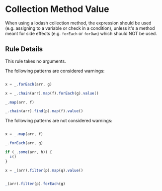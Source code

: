 # Collection Method Value

When using a lodash collection method, the expression should be used (e.g. assigning to a variable or check in a condition), unless it's a method meant for side effects (e.g. `forEach` or `forOwn`) which should NOT be used.

## Rule Details

This rule takes no arguments.

The following patterns are considered warnings:

```js

x = _.forEach(arr, g)

x = _.chain(arr).map(f).forEach(g).value()

_.map(arr, f)

_.chain(arr).find(p).map(f).value()

```

The following patterns are not considered warnings:

```js

x = _.map(arr, f)

_.forEach(arr, g)

if (_.some(arr, h)) {
  i()
}

x = _(arr).filter(p).map(q).value()


_(arr).filter(p).forEach(g)
 
```
